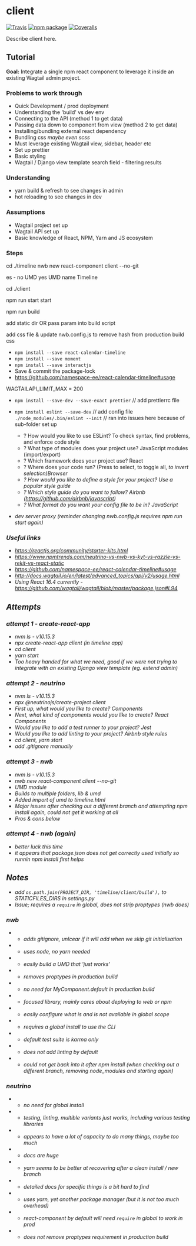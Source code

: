 # client

[![Travis][build-badge]][build]
[![npm package][npm-badge]][npm]
[![Coveralls][coveralls-badge]][coveralls]

Describe client here.

[build-badge]: https://img.shields.io/travis/user/repo/master.png?style=flat-square
[build]: https://travis-ci.org/user/repo
[npm-badge]: https://img.shields.io/npm/v/npm-package.png?style=flat-square
[npm]: https://www.npmjs.org/package/npm-package
[coveralls-badge]: https://img.shields.io/coveralls/user/repo/master.png?style=flat-square
[coveralls]: https://coveralls.io/github/user/repo

## Tutorial

**Goal:** Integrate a single npm react component to leverage it inside an existing Wagtail admin project.

### Problems to work through

- Quick Development / prod deployment
- Understanding the 'build' vs dev env
- Connecting to the API (method 1 to get data)
- Passing data down to component from view (method 2 to get data)
- Installing/bundling external react dependency
- Bundling css _maybe even scss_
- Must leverage existing Wagtail view, sidebar, header etc
- Set up prettier
- Basic styling
- Wagtail / Django view template search field - filtering results

### Understanding

- yarn build & refresh to see changes in admin
- hot reloading to see changes in dev

### Assumptions

- Wagtail project set up
- Wagtail API set up
- Basic knowledge of React, NPM, Yarn and JS ecosystem

### Steps

cd ./timeline
nwb new react-component client --no-git

es - no
UMD yes
UMD name Timeline

cd ./client

npm run start start

npm run build

add static dir OR pass param into build script

add css file & update nwb.config.js to remove hash from production build css

- `npm install --save react-calendar-timeline`
- `npm install --save moment`
- `npm install --save interactjs`
- Save & commit the package-lock
- https://github.com/namespace-ee/react-calendar-timeline#usage

WAGTAILAPI_LIMIT_MAX = 200

- `npm install --save-dev --save-exact prettier` // add prettierrc file
- `npm install eslint --save-dev` // add config file `./node_modules/.bin/eslint --init` // ran into issues here because of sub-folder set up

  - ? How would you like to use ESLint? To check syntax, find problems, and enforce code style
  - ? What type of modules does your project use? JavaScript modules (import/export)
  - ? Which framework does your project use? React
  - ? Where does your code run? (Press <space> to select, <a> to toggle all, <i> to invert selection)Browser
  - ? How would you like to define a style for your project? Use a popular style guide
  - ? Which style guide do you want to follow? Airbnb (https://github.com/airbnb/javascript)
  - ? What format do you want your config file to be in? JavaScript

- dev server proxy (reminder changing nwb.config.js requires npm run start again)

### Useful links

- https://reactjs.org/community/starter-kits.html
- https://www.npmtrends.com/neutrino-vs-nwb-vs-kyt-vs-razzle-vs-rekit-vs-react-static
- https://github.com/namespace-ee/react-calendar-timeline#usage
- http://docs.wagtail.io/en/latest/advanced_topics/api/v2/usage.html
- Using React 16.4 currently - https://github.com/wagtail/wagtail/blob/master/package.json#L94

## Attempts

### attempt 1 - create-react-app

- nvm ls - v10.15.3
- npx create-react-app client (in timeline app)
- cd client
- yarn start
- Too heavy handed for what we need, good if we were not trying to integrate with an existing Django view template (eg. extend admin)

### attempt 2 - neutrino

- nvm ls - v10.15.3
- npx @neutrinojs/create-project client
- First up, what would you like to create? Components
- Next, what kind of components would you like to create? React Components
- Would you like to add a test runner to your project? Jest
- Would you like to add linting to your project? Airbnb style rules
- cd client, yarn start
- add .gitignore manually

### attempt 3 - nwb

- nvm ls - v10.15.3
- nwb new react-component client --no-git
- UMD module
- Builds to multiple folders, lib & umd
- Added import of umd to timeline.html
- Major issues after checking out a different branch and attempting npm install again, could not get it working at all
- Pros & cons below

### attempt 4 - nwb (again)

- better luck this time
- it appears that package.json does not get correctly used initially so runnin npm install first helps

## Notes

- add `os.path.join(PROJECT_DIR, 'timeline/client/build'),` to STATICFILES_DIRS in settings.py
- Issue; requires a `require` in global, does not strip proptypes (nwb does)

### nwb

- - adds gitignore, unlcear if it will add when we skip git initialisation
- - uses node, no yarn needed
- - easily build a UMD that 'just works'
- - removes proptypes in production build
- - no need for MyComponent.default in production build
- - focused library, mainly cares about deploying to web or npm
- - easily configure what is and is not available in global scope
- - requires a global install to use the CLI
- - default test suite is karma only
- - does not add linting by default
- - could not get back into it after npm install (when checking out a different branch, removing node_modules and starting again)

### neutrino

- - no need for global install
- - testing, linting, multible variants just works, including various testing libraries
- - appears to have a lot of capacity to do many things, maybe too much
- - docs are huge
- - yarn seems to be better at recovering after a clean install / new branch
- - detailed docs for specific things is a bit hard to find
- - uses yarn, yet another package manager (but it is not too much overhead)
- - react-component by default will need `require` in global to work in prod
- - does not remove proptypes requirement in production build
